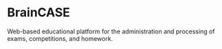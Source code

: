 # BrainCASE
Web-based educational platform for the administration and processing of exams, competitions, and homework.
